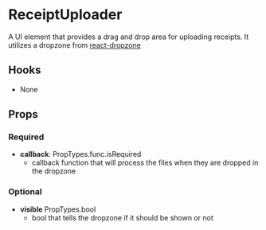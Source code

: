 # ReceiptUploader

A UI element that provides a drag and drop area for uploading receipts. It utilizes a dropzone from [react-dropzone](https://github.com/react-dropzone/react-dropzone)

## Hooks

* None

## Props

### Required

* **callback**: PropTypes.func.isRequired
    * callback function that will process the files when they are dropped in the dropzone


### Optional
* **visible** PropTypes.bool
    * bool that tells the dropzone if it should be shown or not